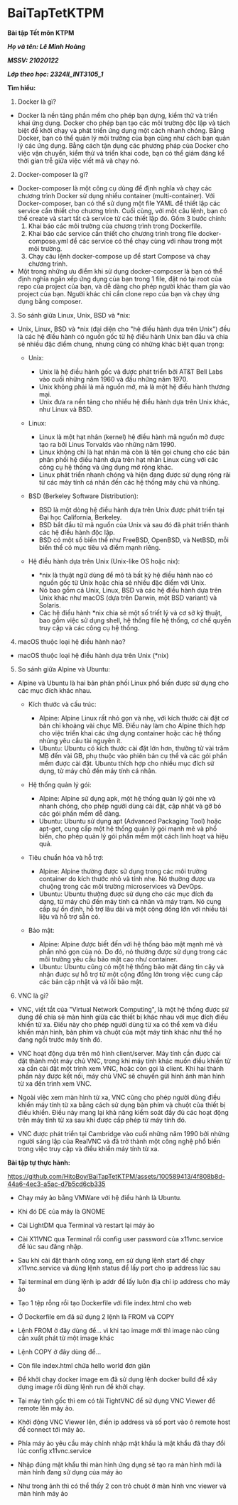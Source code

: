 # BaiTapTetKTPM
**Bài tập Tết môn KTPM**

***Họ và tên: Lê Minh Hoàng***

***MSSV: 21020122***

***Lớp theo học: 2324II_INT3105_1***

**Tìm hiểu:**

1. Docker là gì?

  - Docker là nền tảng phần mềm cho phép bạn dựng, kiểm thử và triển khai ứng dụng. Docker cho phép bạn tạo các môi trường độc lập và tách biệt để khởi chạy và phát triển ứng dụng một cách nhanh chóng. Bằng Docker, bạn có thể quản lý môi trường của bạn cũng như cách bạn quản lý các ứng dụng. Bằng cách tận dụng các phương pháp của Docker cho việc vận chuyển, kiểm thử và triển khai code, bạn có thể giảm đáng kể thời gian trễ giữa việc viết mã và chạy nó.

2. Docker-composer là gì?
  - Docker-composer là một công cụ dùng để định nghĩa và chạy các chương trình Docker sử dụng nhiều container (multi-container). Với Docker-composer, bạn có thể sử dụng một file YAML để thiết lập các service cần thiết cho chương trình. Cuối cùng, với một câu lệnh, bạn có thể create và start tất cả service từ các thiết lập đó. Gồm 3 bước chính:
    1. Khai báo các môi trường của chương trình trong Dockerfile.
    2. Khai báo các service cần thiết cho chương trình trong file docker-compose.yml để các service có thể chạy cùng với nhau trong một môi trường.
    3. Chạy câu lệnh docker-compose up để start Compose và chạy chương trình.
  - Một trong những ưu điểm khi sử dụng docker-composer là bạn có thể định nghĩa ngăn xếp ứng dụng của bạn trong 1 file, đặt nó tại root của repo của project của bạn, và dễ dàng cho phép người khác tham gia vào project của bạn. Người khác chỉ cần clone repo của bạn và chạy ứng dụng bằng composer.

3. So sánh giữa Linux, Unix, BSD và *nix:

  - Unix, Linux, BSD và *nix (đại diện cho "hệ điều hành dựa trên Unix") đều là các hệ điều hành có nguồn gốc từ hệ điều hành Unix ban đầu và chia sẻ nhiều đặc điểm chung, nhưng cũng có những khác biệt quan trọng:

    - Unix:
      - Unix là hệ điều hành gốc và được phát triển bởi AT&T Bell Labs vào cuối những năm 1960 và đầu những năm 1970.
      - Unix không phải là mã nguồn mở, mà là một hệ điều hành thương mại.
      - Unix đưa ra nền tảng cho nhiều hệ điều hành dựa trên Unix khác, như Linux và BSD.

    - Linux:
      - Linux là một hạt nhân (kernel) hệ điều hành mã nguồn mở được tạo ra bởi Linus Torvalds vào những năm 1990.
      - Linux không chỉ là hạt nhân mà còn là tên gọi chung cho các bản phân phối hệ điều hành dựa trên hạt nhân Linux cùng với các công cụ hệ thống và ứng dụng mở rộng khác.
      - Linux phát triển nhanh chóng và hiện đang được sử dụng rộng rãi từ các máy tính cá nhân đến các hệ thống máy chủ và nhúng.

    - BSD (Berkeley Software Distribution):
      - BSD là một dòng hệ điều hành dựa trên Unix được phát triển tại Đại học California, Berkeley.
      - BSD bắt đầu từ mã nguồn của Unix và sau đó đã phát triển thành các hệ điều hành độc lập.
      - BSD có một số biến thể như FreeBSD, OpenBSD, và NetBSD, mỗi biến thể có mục tiêu và điểm mạnh riêng.

    - Hệ điều hành dựa trên Unix (Unix-like OS hoặc nix):
      - *nix là thuật ngữ dùng để mô tả bất kỳ hệ điều hành nào có nguồn gốc từ Unix hoặc chia sẻ nhiều đặc điểm với Unix.
      - Nó bao gồm cả Unix, Linux, BSD và các hệ điều hành dựa trên Unix khác như macOS (dựa trên Darwin, một BSD variant) và Solaris.
      - Các hệ điều hành *nix chia sẻ một số triết lý và cơ sở kỹ thuật, bao gồm việc sử dụng shell, hệ thống file hệ thống, cơ chế quyền truy cập và các công cụ hệ thống.


4. macOS thuộc loại hệ điều hành nào? 
  - macOS thuộc loại hệ điều hành dựa trên Unix (*nix)

5. So sánh giữa Alpine và Ubuntu:

  - Alpine và Ubuntu là hai bản phân phối Linux phổ biến được sử dụng cho các mục đích khác nhau.

    - Kích thước và cấu trúc:
      - Alpine: Alpine Linux rất nhỏ gọn và nhẹ, với kích thước cài đặt cơ bản chỉ khoảng vài chục MB. Điều này làm cho Alpine thích hợp cho việc triển khai các ứng dụng container hoặc các hệ thống nhúng yêu cầu tài nguyên ít.
      - Ubuntu: Ubuntu có kích thước cài đặt lớn hơn, thường từ vài trăm MB đến vài GB, phụ thuộc vào phiên bản cụ thể và các gói phần mềm được cài đặt. Ubuntu thích hợp cho nhiều mục đích sử dụng, từ máy chủ đến máy tính cá nhân.

    - Hệ thống quản lý gói:
      - Alpine: Alpine sử dụng apk, một hệ thống quản lý gói nhẹ và nhanh chóng, cho phép người dùng cài đặt, cập nhật và gỡ bỏ các gói phần mềm dễ dàng.
      - Ubuntu: Ubuntu sử dụng apt (Advanced Packaging Tool) hoặc apt-get, cung cấp một hệ thống quản lý gói mạnh mẽ và phổ biến, cho phép quản lý gói phần mềm một cách linh hoạt và hiệu quả.

    - Tiêu chuẩn hóa và hỗ trợ:
      - Alpine: Alpine thường được sử dụng trong các môi trường container do kích thước nhỏ và tính nhẹ. Nó thường được ưa chuộng trong các môi trường microservices và DevOps.
      - Ubuntu: Ubuntu thường được sử dụng cho các mục đích đa dạng, từ máy chủ đến máy tính cá nhân và máy trạm. Nó cung cấp sự ổn định, hỗ trợ lâu dài và một cộng đồng lớn với nhiều tài liệu và hỗ trợ sẵn có.

    - Bảo mật:
      - Alpine: Alpine được biết đến với hệ thống bảo mật mạnh mẽ và phần nhỏ gọn của nó. Do đó, nó thường được sử dụng trong các môi trường yêu cầu bảo mật cao như container.
      - Ubuntu: Ubuntu cũng có một hệ thống bảo mật đáng tin cậy và nhận được sự hỗ trợ từ một cộng đồng lớn trong việc cung cấp các bản cập nhật và vá lỗi bảo mật.

6. VNC là gì?
  - VNC, viết tắt của "Virtual Network Computing", là một hệ thống được sử dụng để chia sẻ màn hình giữa các thiết bị khác nhau với mục đích điều khiển từ xa. Điều này cho phép người dùng từ xa có thể xem và điều khiển màn hình, bàn phím và chuột của một máy tính khác như thể họ đang ngồi trước máy tính đó.

  - VNC hoạt động dựa trên mô hình client/server. Máy tính cần được cài đặt thành một máy chủ VNC, trong khi máy tính khác muốn điều khiển từ xa cần cài đặt một trình xem VNC, hoặc còn gọi là client. Khi hai thành phần này được kết nối, máy chủ VNC sẽ chuyển gửi hình ảnh màn hình từ xa đến trình xem VNC.

  - Ngoài việc xem màn hình từ xa, VNC cũng cho phép người dùng điều khiển máy tính từ xa bằng cách sử dụng bàn phím và chuột của thiết bị điều khiển. Điều này mang lại khả năng kiểm soát đầy đủ các hoạt động trên máy tính từ xa sau khi được cấp phép từ máy tính đó.

  - VNC được phát triển tại Cambridge vào cuối những năm 1990 bởi những người sáng lập của RealVNC và đã trở thành một công nghệ phổ biến trong việc truy cập và điều khiển máy tính từ xa.

**Bài tập tự thực hành:**

https://github.com/HitoBoy/BaiTapTetKTPM/assets/100589413/4f808b8d-44a6-4ec3-a5ac-d7b5cd6cb335

  - Chạy máy ảo bằng VMWare với hệ điều hành là Ubuntu.
  - Khi đó DE của máy là GNOME
  - Cài LightDM qua Terminal và restart lại máy ảo
  - Cài X11VNC qua Terminal rồi config user password của x11vnc.service để lúc sau đăng nhập.
  - Sau khi cài đặt thành công xong, em sử dụng lệnh start để chạy x11vnc.service và dùng lệnh status để lấy port cho ip address lúc sau
  - Tại terminal em dùng lệnh ip addr để lấy luôn địa chỉ ip address cho máy ảo
  - Tạo 1 tệp rỗng rồi tạo Dockerfile với file index.html cho web
  - Ở Dockerfile em đã sử dụng 2 lệnh là FROM và COPY
  - Lệnh FROM ở đây dùng để... vì khi tạo image mới thì image nào cũng cần xuất phát từ một image khác
  - Lệnh COPY ở đây dùng để...
  - Còn file index.html chứa hello world đơn giản
  
  - Để khởi chạy docker image em đã sử dụng lệnh docker build để xây dựng image rồi dùng lệnh run để khởi chạy.
  - Tại máy tính gốc thì em có tải TightVNC để sử dụng VNC Viewer để remote lên máy ảo.
  - Khởi động VNC Viewer lên, điền ip address và số port vào ô remote host để connect tới máy ảo.
  - Phía máy ảo yêu cầu máy chính nhập mật khẩu là mật khẩu đã thay đổi lúc config x11vnc.service
  - Nhập đúng mật khẩu thì màn hình ứng dụng sẽ tạo ra màn hình mới là màn hình đang sử dụng của máy ảo
  - Như trong ảnh thì có thể thấy 2 con trỏ chuột ở màn hình vnc viewer và màn hình máy ảo

